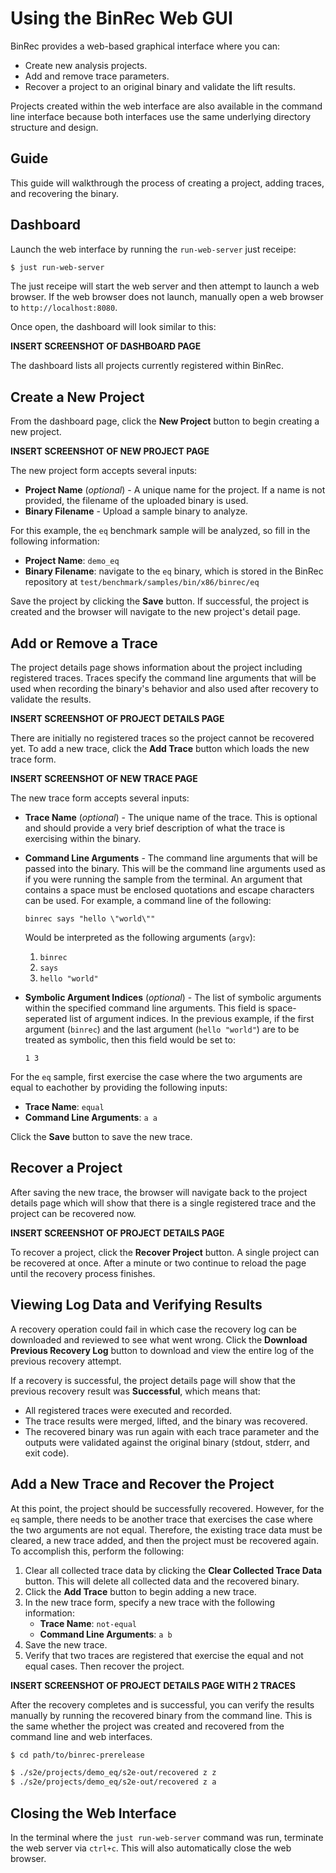 # Using the BinRec Web GUI

BinRec provides a web-based graphical interface where you can:

- Create new analysis projects.
- Add and remove trace parameters.
- Recover a project to an original binary and validate the lift results.

Projects created within the web interface are also available in the command line interface because both interfaces use the same underlying directory structure and design.

## Guide

This guide will walkthrough the process of creating a project, adding traces, and recovering the binary.

## Dashboard

Launch the web interface by running the `run-web-server` just receipe:

```bash
$ just run-web-server
```

The just receipe will start the web server and then attempt to launch a web browser. If the web browser does not launch, manually open a web browser to `http://localhost:8080`.

Once open, the dashboard will look similar to this:

**INSERT SCREENSHOT OF DASHBOARD PAGE**

The dashboard lists all projects currently registered within BinRec.

## Create a New Project

From the dashboard page, click the **New Project** button to begin creating a new project.

**INSERT SCREENSHOT OF NEW PROJECT PAGE**

The new project form accepts several inputs:

- **Project Name** (*optional*) - A unique name for the project. If a name is not provided, the filename of the uploaded binary is used.
- **Binary Filename** - Upload a sample binary to analyze.

For this example, the `eq` benchmark sample will be analyzed, so fill in the following information:

- **Project Name**: `demo_eq`
- **Binary Filename**: navigate to the `eq` binary, which is stored in the BinRec repository at `test/benchmark/samples/bin/x86/binrec/eq`

Save the project by clicking the **Save** button. If successful, the project is created and the browser will navigate to the new project's detail page.

## Add or Remove a Trace

The project details page shows information about the project including registered traces. Traces specify the command line arguments that will be used when recording the binary's behavior and also used after recovery to validate the results.

**INSERT SCREENSHOT OF PROJECT DETAILS PAGE**

There are initially no registered traces so the project cannot be recovered yet. To add a new trace, click the **Add Trace** button which loads the new trace form.

**INSERT SCREENSHOT OF NEW TRACE PAGE**

The new trace form accepts several inputs:

- **Trace Name** (*optional*) - The unique name of the trace. This is optional and should provide a very brief description of what the trace is exercising within the binary.
- **Command Line Arguments** - The command line arguments that will be passed into the binary. This will be the command line arguments used as if you were running the sample from the terminal. An argument that contains a space must be enclosed quotations and escape characters can be used. For example, a command line of the following:
  ```
  binrec says "hello \"world\""
  ```

  Would be interpreted as the following arguments (`argv`):

  1. `binrec`
  2. `says`
  3. `hello "world"`

- **Symbolic Argument Indices** (*optional*) - The list of symbolic arguments within the specified command line arguments. This field is space-seperated list of argument indices. In the previous example, if the first argument (`binrec`) and the last argument (`hello "world"`) are to be treated as symbolic, then this field would be set to:
  ```
  1 3
  ```

For the `eq` sample, first exercise the case where the two arguments are equal to eachother by providing the following inputs:

- **Trace Name**: `equal`
- **Command Line Arguments**: `a a`

Click the **Save** button to save the new trace.

## Recover a Project

After saving the new trace, the browser will navigate back to the project details page which will show that there is a single registered trace and the project can be recovered now.

**INSERT SCREENSHOT OF PROJECT DETAILS PAGE**

To recover a project, click the **Recover Project** button. A single project can be recovered at once. After a minute or two continue to reload the page until the recovery process finishes.

## Viewing Log Data and Verifying Results

A recovery operation could fail in which case the recovery log can be downloaded and reviewed to see what went wrong. Click the **Download Previous Recovery Log** button to download and view the entire log of the previous recovery attempt.

If a recovery is successful, the project details page will show that the previous recovery result was **Successful**, which means that:

- All registered traces were executed and recorded.
- The trace results were merged, lifted, and the binary was recovered.
- The recovered binary was run again with each trace parameter and the outputs were validated against the original binary (stdout, stderr, and exit code).

## Add a New Trace and Recover the Project

At this point, the project should be successfully recovered. However, for the `eq` sample, there needs to be another trace that exercises the case where the two arguments are not equal. Therefore, the existing trace data must be cleared, a new trace added, and then the project must be recovered again. To accomplish this, perform the following:

1. Clear all collected trace data by clicking the **Clear Collected Trace Data** button. This will delete all collected data and the recovered binary.
2. Click the **Add Trace** button to begin adding a new trace.
3. In the new trace form, specify a new trace with the following information:
   - **Trace Name**: `not-equal`
   - **Command Line Arguments**: `a b`
4. Save the new trace.
5. Verify that two traces are registered that exercise the equal and not equal cases. Then recover the project.

**INSERT SCREENSHOT OF PROJECT DETAILS PAGE WITH 2 TRACES**

After the recovery completes and is successful, you can verify the results manually by running the recovered binary from the command line. This is the same whether the project was created and recovered from the command line and web interfaces.

```bash
$ cd path/to/binrec-prerelease

$ ./s2e/projects/demo_eq/s2e-out/recovered z z
$ ./s2e/projects/demo_eq/s2e-out/recovered z a
```

## Closing the Web Interface

In the terminal where the `just run-web-server` command was run, terminate the web server via `ctrl+c`. This will also automatically close the web browser.
